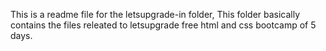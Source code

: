 This is a readme file for the letsupgrade-in folder, This folder basically contains the files releated to letsupgrade free html and css bootcamp of 5 days.
